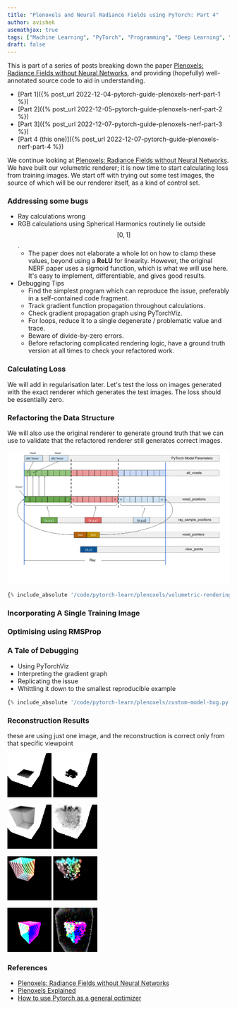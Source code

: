 ```yaml
---
title: "Plenoxels and Neural Radiance Fields using PyTorch: Part 4"
author: avishek
usemathjax: true
tags: ["Machine Learning", "PyTorch", "Programming", "Deep Learning", "Neural Radiance Fields", "Machine Vision"]
draft: false
---
```


This is part of a series of posts breaking down the paper [Plenoxels: Radiance Fields without Neural Networks](https://arxiv.org/abs/2112.05131), and providing (hopefully) well-annotated source code to aid in understanding.

- [Part 1]({% post_url 2022-12-04-pytorch-guide-plenoxels-nerf-part-1 %})
- [Part 2]({% post_url 2022-12-05-pytorch-guide-plenoxels-nerf-part-2 %})
- [Part 3]({% post_url 2022-12-07-pytorch-guide-plenoxels-nerf-part-3 %})
- [Part 4 (this one)]({% post_url 2022-12-07-pytorch-guide-plenoxels-nerf-part-4 %})

We continue looking at [Plenoxels: Radiance Fields without Neural Networks](https://arxiv.org/abs/2112.05131). We have built our volumetric renderer; it is now time to start calculating loss from training images. We start off with trying out some test images, the source of which will be our renderer itself, as a kind of control set.

### Addressing some bugs
- Ray calculations wrong
- RGB calculations using Spherical Harmonics routinely lie outside $$[0,1]$$.
  - The paper does not elaborate a whole lot on how to clamp these values, beyond using a **ReLU** for linearity. However, the original NERF paper uses a sigmoid function, which is what we will use here. It's easy to implement, differentiable, and gives good results.
- Debugging Tips
  - Find the simplest program which can reproduce the issue, preferably in a self-contained code fragment.
  - Track gradient function propagation throughout calculations.
  - Check gradient propagation graph using PyTorchViz.
  - For loops, reduce it to a single degenerate / problematic value and trace.
  - Beware of divide-by-zero errors.
  - Before refactoring complicated rendering logic, have a ground truth version at all times to check your refactored work.

### Calculating Loss

We will add in regularisation later. Let's test the loss on images generated with the exact renderer which generates the test images. The loss should be essentially zero.

### Refactoring the Data Structure
We will also use the original renderer to generate ground truth that we can use to validate that the refactored renderer still generates correct images.

![Plenoxels Data Structure](/assets/images/plenoxels-data-structures.png)

```python
{% include_absolute '/code/pytorch-learn/plenoxels/volumetric-rendering-with-loss-interpolating.py' %}
```

### Incorporating A Single Training Image

### Optimising using RMSProp

### A Tale of Debugging

- Using PyTorchViz
- Interpreting the gradient graph
- Replicating the issue
- Whittling it down to the smallest reproducible example

```python
{% include_absolute '/code/pytorch-learn/plenoxels/custom-model-bug.py' %}
```


### Reconstruction Results

these are using just one image, and the reconstruction is correct only from that specific viewpoint

![Plenoxels Flat Surface Training Image](/assets/images/plenoxels-flat-surface-training.png)
![Plenoxels Flat Surface 5 Epochs 1 Image](/assets/images/plenoxel-flat-surface-1-image-5-epochs.png)

![Plenoxels Cube Image](/assets/images/plenoxels-cube-training.png)
![Plenoxels Cube 5 Epochs 1 Image](/assets/images/plenoxels-cube-5-epochs-1-image.png)

![Plenoxels Multicoloured Cube Image](/assets/images/plenoxels-multicoloured-cube-training.png)
![Plenoxels Multicoloured Cube 15 Epochs 1 Image](/assets/images/plenoxels-multicoloured-cube-1-image-15-epochs.png)

![Plenoxels Refactored Cube Image](/assets/images/plenoxels-refactored-cube-training.png)
![Plenoxels Refactored Cube 3 Epochs 1 Image](/assets/images/plenoxels-refactored-cube-reconstruction-1-image-3-epochs.png)

### References

- [Plenoxels: Radiance Fields without Neural Networks](https://arxiv.org/abs/2112.05131)
- [Plenoxels Explained](https://deeprender.ai/blog/plenoxels-radiance-fields-without-neural-networks)
- [How to use Pytorch as a general optimizer](https://towardsdatascience.com/how-to-use-pytorch-as-a-general-optimizer-a91cbf72a7fb)
